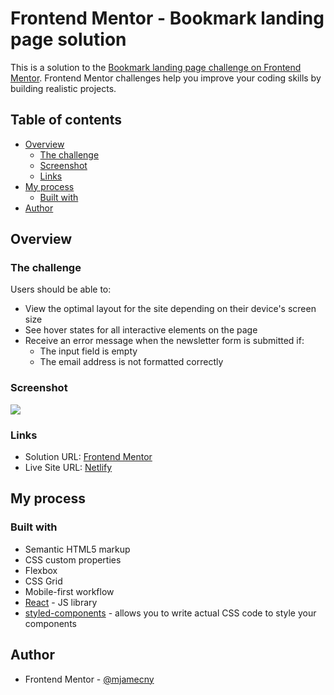 # Frontend Mentor - Bookmark landing page solution

This is a solution to the [Bookmark landing page challenge on Frontend Mentor](https://www.frontendmentor.io/challenges/bookmark-landing-page-5d0b588a9edda32581d29158). Frontend Mentor challenges help you improve your coding skills by building realistic projects.

## Table of contents

- [Overview](#overview)
  - [The challenge](#the-challenge)
  - [Screenshot](#screenshot)
  - [Links](#links)
- [My process](#my-process)
  - [Built with](#built-with)
- [Author](#author)

## Overview

### The challenge

Users should be able to:

- View the optimal layout for the site depending on their device's screen size
- See hover states for all interactive elements on the page
- Receive an error message when the newsletter form is submitted if:
  - The input field is empty
  - The email address is not formatted correctly

### Screenshot

![](https://i.imgur.com/w3hghiz.png)

### Links

- Solution URL: [Frontend Mentor](https://www.frontendmentor.io/solutions/bookmark-landing-page-with-styledcomponents-uosx6BMCl1)
- Live Site URL: [Netlify](https://fm-challenge-bookmark-landing-p.netlify.app)

## My process

### Built with

- Semantic HTML5 markup
- CSS custom properties
- Flexbox
- CSS Grid
- Mobile-first workflow
- [React](https://reactjs.org/) - JS library
- [styled-components](https://styled-components.com) - allows you to write actual CSS code to style your components

## Author

- Frontend Mentor - [@mjamecny](https://www.frontendmentor.io/profile/mjamecny)
